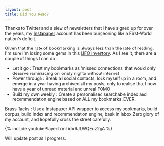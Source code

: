 ```yaml
---
layout: post
title: Did You Read?
---
```


Thanks to Twitter and a slew of newsletters that I have signed up for over the years, my [Instapaper](https://instapaper.com) account has been burgeoning like a First-World nation's deficit.

Given that the rate of bookmarking is always less than the rate of reading, I'm sure I'm losing some gems in this [LIFO inventory](https://www.thebalance.com/lifo-last-in-first-out-inventory-cost-method-398323). As I see it, there are a couple of things I can do :

- Let it go : Treat my bookmarks as 'missed connections' that would only deserve reminiscing on lonely nights without internet
- Power through : Break all social contacts, lock myself up in a room, and emerge in a year having archived all my posts, only to realise that I now have a year of unread material and unreal FOMO
- Build my own weekly : Create a personalised searchable index and recommendation engine based on ALL my bookmarks. EVER. 

Brass Tacks : Use a Instapaper API wrapper to access my bookmarks, build corpus, build index and recommendation engine, bask in Inbox Zero glory of my account, and hopefully cross the street carefully.

{% include youtubePlayer.html id=6JLWQEuz2gA %}

Will update post as I progress.
